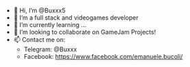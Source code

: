 - 👋 Hi, I’m @Buxxx5
- 👀 I’m a full stack and videogames developer
- 🌱 I’m currently learning ...
- 💞️ I’m looking to collaborate on GameJam Projects!
- 📫 Contact me on:
  - Telegram: @Buxxx
  - Facebook: https://www.facebook.com/emanuele.bucoli/
<!---
Buxxx5/Buxxx5 is a ✨ special ✨ repository because its `README.md` (this file) appears on your GitHub profile.
You can click the Preview link to take a look at your changes.
--->
